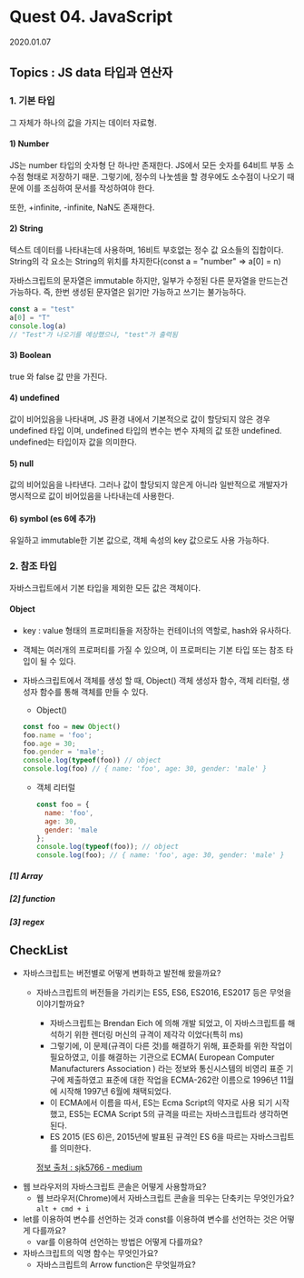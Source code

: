 # Quest 04. JavaScript

2020.01.07

## Topics : JS data 타입과 연산자

### 1. 기본 타입

그 자체가 하나의 값을 가지는 데이터 자료형.

#### 1) Number

JS는 number 타입의 숫자형 단 하나만 존재한다. JS에서 모든 숫자를 64비트 부동 소수점 형태로 저장하기 때문. 그렇기에, 정수의 나눗셈을 할 경우에도 소수점이 나오기 때문에 이를 조심하여 문서를 작성하여야 한다.

또한, +infinite, -infinite, NaN도 존재한다.

#### 2) String

텍스트 데이터를 나타내는데 사용하며, 16비트 부호없는 정수 값 요소들의 집합이다. String의 각 요소는 String의 위치를 차지한다(const a = "number" => a[0] = n)

자바스크립트의 문자열은 immutable 하지만, 일부가 수정된 다른 문자열을 만드는건 가능하다. 즉, 한번 생성된 문자열은 읽기만 가능하고 쓰기는 불가능하다.
```js
const a = "test"
a[0] = "T"
console.log(a)
// "Test"가 나오기를 예상했으나, "test"가 출력됨
```

#### 3) Boolean

true 와 false 값 만을 가진다.

#### 4) undefined

값이 비어있음을 나타내며, JS 환경 내에서 기본적으로 값이 할당되지 않은 경우 undefined 타입 이며, undefined 타입의 변수는 변수 자체의 값 또한 undefined. undefined는 타입이자 값을 의미한다.

#### 5) null

값의 비어있음을 나타낸다. 그러나 값이 할당되지 않은게 아니라 일반적으로 개발자가 명시적으로 값이 비어있음을 나타내는데 사용한다.

#### 6) symbol (es 6에 추가)

유일하고 immutable한 기본 값으로, 객체 속성의 key 값으로도 사용 가능하다.

### 2. 참조 타입

자바스크립트에서 기본 타입을 제외한 모든 값은 객체이다.

#### Object

* key : value 형태의 프로퍼티들을 저장하는 컨테이너의 역할로, hash와 유사하다.
* 객체는 여러개의 프로퍼티를 가질 수 있으며, 이 프로퍼티는 기본 타입 또는 참조 타입이 될 수 있다.
* 자바스크립트에서 객체를 생성 할 때, Object() 객체 생성자 함수, 객체 리터럴, 생성자 함수를 통해 객체를 만들 수 있다.
  * Object()
  
  ```js
  const foo = new Object()
  foo.name = 'foo';
  foo.age = 30;
  foo.gender = 'male';
  console.log(typeof(foo)) // object
  console.log(foo) // { name: 'foo', age: 30, gender: 'male' }
  ```
  * 객체 리터럴
    ```js
    const foo = {
      name: 'foo',
      age: 30,
      gender: 'male
    };
    console.log(typeof(foo)); // object
    console.log(foo); // { name: 'foo', age: 30, gender: 'male' }
    ```

##### [1] Array

##### [2] function

##### [3] regex

## CheckList

* 자바스크립트는 버전별로 어떻게 변화하고 발전해 왔을까요?
  * 자바스크립트의 버전들을 가리키는 ES5, ES6, ES2016, ES2017 등은 무엇을 이야기할까요?

    * 자바스크립트는 Brendan Eich 에 의해 개발 되었고, 이 자바스크립트를 해석하기 위한 렌더링 머신의 규격이 제각각 이었다(특히 ms)
    * 그렇기에, 이 문제(규격이 다른 것)를 해결하기 위해, 표준화를 위한 작업이 필요하였고, 이를 해결하는 기관으로 ECMA( European Computer Manufacturers Association ) 라는 정보와 통신시스템의 비영리 표준 기구에 제출하였고 표준에 대한 작업을 ECMA-262란 이름으로 1996년 11월에 시작해 1997년 6월에 채택되었다.
    * 이 ECMA에서 이름을 따서, ES는 Ecma Script의 약자로 사용 되기 시작했고, ES5는 ECMA Script 5의 규격을 따르는 자바스크립트라 생각하면 된다.
    * ES 2015 (ES 6)은, 2015년에 발표된 규격인 ES 6을 따르는 자바스크립트를 의미한다.

    [정보 출처 : sjk5766 - medium](https://medium.com/sjk5766/ecma-script-es-%EC%A0%95%EB%A6%AC%EC%99%80-%EB%B2%84%EC%A0%84%EB%B3%84-%ED%8A%B9%EC%A7%95-77715f696dcb)
* 웹 브라우저의 자바스크립트 콘솔은 어떻게 사용할까요?
  * 웹 브라우저(Chrome)에서 자바스크립트 콘솔을 띄우는 단축키는 무엇인가요?
    `alt + cmd + i `
* let를 이용하여 변수를 선언하는 것과 const를 이용하여 변수를 선언하는 것은 어떻게 다를까요?
  * var를 이용하여 선언하는 방법은 어떻게 다를까요?
* 자바스크립트의 익명 함수는 무엇인가요?
  * 자바스크립트의 Arrow function은 무엇일까요?
